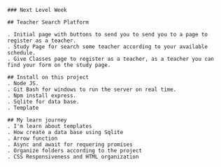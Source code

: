     ### Next Level Week

    ## Teacher Search Platform

    . Initial page with buttons to send you to send you to a page to register as a teacher.
    . Study Page for search some teacher according to your available schedule.
    . Give Classes page to register as a teacher, as a teacher you can find your form on the study page.

    ## Install on this project
    . Node JS.
    . Git Bash for windows to run the server on real time.
    . Npm install express.
    . Sqlite for data base.
    . Template

    ## My learn journey
    . I'm learn about templates
    . How create a data base using Sqlite
    . Arrow function
    . Async and await for requering promises
    . Organize folders according to the project
    . CSS Responsiveness and HTML organization